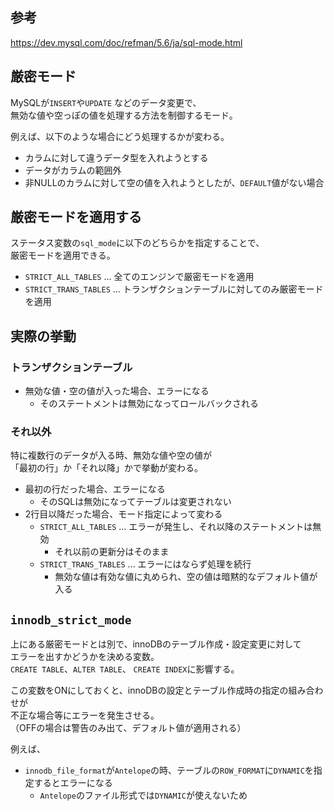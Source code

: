 ## 参考
https://dev.mysql.com/doc/refman/5.6/ja/sql-mode.html

## 厳密モード
MySQLが`INSERT`や`UPDATE` などのデータ変更で、  
無効な値や空っぽの値を処理する方法を制御するモード。

例えば、以下のような場合にどう処理するかが変わる。

* カラムに対して違うデータ型を入れようとする
* データがカラムの範囲外
* 非NULLのカラムに対して空の値を入れようとしたが、`DEFAULT`値がない場合

## 厳密モードを適用する
ステータス変数の`sql_mode`に以下のどちらかを指定することで、  
厳密モードを適用できる。

* `STRICT_ALL_TABLES` ... 全てのエンジンで厳密モードを適用
* `STRICT_TRANS_TABLES` ... トランザクションテーブルに対してのみ厳密モードを適用

## 実際の挙動
### トランザクションテーブル
* 無効な値・空の値が入った場合、エラーになる
  - そのステートメントは無効になってロールバックされる

### それ以外
特に複数行のデータが入る時、無効な値や空の値が  
「最初の行」か「それ以降」かで挙動が変わる。

* 最初の行だった場合、エラーになる
  - そのSQLは無効になってテーブルは変更されない
* 2行目以降だった場合、モード指定によって変わる
  - `STRICT_ALL_TABLES` ... エラーが発生し、それ以降のステートメントは無効
    - それ以前の更新分はそのまま
  - `STRICT_TRANS_TABLES` ... エラーにはならず処理を続行
    - 無効な値は有効な値に丸められ、空の値は暗黙的なデフォルト値が入る


## `innodb_strict_mode`
上にある厳密モードとは別で、innoDBのテーブル作成・設定変更に対して  
エラーを出すかどうかを決める変数。  
`CREATE TABLE`、`ALTER TABLE`、 `CREATE INDEX`に影響する。

この変数をONにしておくと、innoDBの設定とテーブル作成時の指定の組み合わせが  
不正な場合等にエラーを発生させる。  
（OFFの場合は警告のみ出て、デフォルト値が適用される）

例えば、

* `innodb_file_format`が`Antelope`の時、テーブルの`ROW_FORMAT`に`DYNAMIC`を指定するとエラーになる
  - `Antelope`のファイル形式では`DYNAMIC`が使えないため